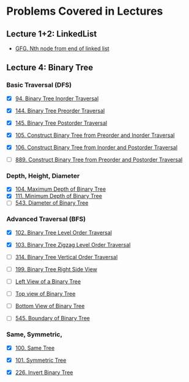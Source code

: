 # Problems Covered in Lectures
## Lecture 1+2: LinkedList
- [GFG. Nth node from end of linked list](https://practice.geeksforgeeks.org/problems/nth-node-from-end-of-linked-list/1)

## Lecture 4: Binary Tree
### Basic Traversal (DFS)
- [x] [94. Binary Tree Inorder Traversal](https://leetcode.com/problems/binary-tree-inorder-traversal/)
- [x] [144. Binary Tree Preorder Traversal](https://leetcode.com/problems/binary-tree-preorder-traversal/)
- [x] [145. Binary Tree Postorder Traversal](https://leetcode.com/problems/binary-tree-postorder-traversal/)
- [x] [105. Construct Binary Tree from Preorder and Inorder Traversal](https://leetcode.com/problems/construct-binary-tree-from-preorder-and-inorder-traversal/)
- [x] [106. Construct Binary Tree from Inorder and Postorder Traversal](https://leetcode.com/problems/construct-binary-tree-from-inorder-and-postorder-traversal/)
- [ ] [889. Construct Binary Tree from Preorder and Postorder Traversal](https://leetcode.com/problems/construct-binary-tree-from-preorder-and-postorder-traversal/)


### Depth, Height, Diameter
- [x] [104. Maximum Depth of Binary Tree](https://leetcode.com/problems/maximum-depth-of-binary-tree/)
- [x] [111. Minimum Depth of Binary Tree](https://leetcode.com/problems/minimum-depth-of-binary-tree/)
- [ ] [543. Diameter of Binary Tree](https://leetcode.com/problems/diameter-of-binary-tree/)

### Advanced Traversal (BFS)
- [x] [102. Binary Tree Level Order Traversal](https://leetcode.com/problems/binary-tree-level-order-traversal/)
- [x] [103. Binary Tree Zigzag Level Order Traversal](https://leetcode.com/problems/binary-tree-zigzag-level-order-traversal/)
- [ ] [314. Binary Tree Vertical Order Traversal](https://leetcode.com/problems/binary-tree-vertical-order-traversal/)
- [ ] [199. Binary Tree Right Side View](https://leetcode.com/problems/binary-tree-right-side-view/)
- [ ] [Left View of a Binary Tree](https://www.interviewbit.com/blog/left-view-of-a-binary-tree/)
- [ ] [Top view of Binary Tree](https://www.interviewbit.com/blog/top-view-of-binary-tree/)
- [ ] [Bottom View of Binary Tree](https://www.interviewbit.com/blog/bottom-view-of-binary-tree/)
- [ ] [545. Boundary of Binary Tree](https://leetcode.com/problems/boundary-of-binary-tree/)


### Same, Symmetric, 
- [x] [100. Same Tree](https://leetcode.com/problems/same-tree/)
- [x] [101. Symmetric Tree](https://leetcode.com/problems/symmetric-tree/)
- [x] [226. Invert Binary Tree](https://leetcode.com/problems/invert-binary-tree/)


